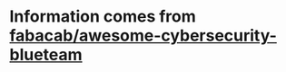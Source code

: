 # Information comes from [fabacab/awesome-cybersecurity-blueteam](https://github.com/fabacab/awesome-cybersecurity-blueteam)

